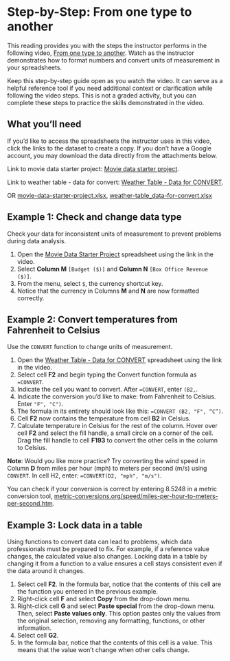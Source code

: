 # Step-by-Step: From one type to another

This reading provides you with the steps the instructor performs in the following video, [From one type to another](./s2_r_step-by-step_from-one-type-to-another.md). Watch as the instructor demonstrates how to format numbers and convert units of measurement in your spreadsheets.

Keep this step-by-step guide open as you watch the video. It can serve as a helpful reference tool if you need additional context or clarification while following the video steps. This is not a graded activity, but you can complete these steps to practice the skills demonstrated in the video.

## What you’ll need

If you’d like to access the spreadsheets the instructor uses in this video, click the links to the dataset to create a copy. If you don’t have a Google account, you may download the data directly from the attachments below.

Link to movie data starter project: [Movie data starter project](https://docs.google.com/spreadsheets/d/1FLaUmMn62YlHYihV6pK1DJqWcFYCnuoqoxFWmm_o5b0/template/preview).

Link to weather table - data for convert: [Weather Table - Data for CONVERT](https://docs.google.com/spreadsheets/d/15VeWQLQ5lUKvywYJL-0cGqmehvE8OH8W9cOlJ2P0J_I/template/preview).

OR [movie-data-starter-project.xlsx](./resources/movie-data-starter-project.xlsx),  [weather-table_data-for-convert.xlsx](./resources/weather-table_data-for-convert.xlsx)

## Example 1: Check and change data type

Check your data for inconsistent units of measurement to prevent problems during data analysis.

1. Open the [Movie Data Starter Project](https://docs.google.com/spreadsheets/d/1FLaUmMn62YlHYihV6pK1DJqWcFYCnuoqoxFWmm_o5b0/template/preview) spreadsheet using the link in the video.
2. Select **Column M** `[Budget ($)]` and **Column N** `[Box Office Revenue ($)]`.
3. From the menu, select `$`, the currency shortcut key.
4. Notice that the currency in Columns **M** and **N** are now formatted correctly.

## Example 2: Convert temperatures from Fahrenheit to Celsius

Use the `CONVERT` function to change units of measurement.

1. Open the [Weather Table - Data for CONVERT](https://docs.google.com/spreadsheets/d/15VeWQLQ5lUKvywYJL-0cGqmehvE8OH8W9cOlJ2P0J_I/template/preview) spreadsheet using the link in the video.
2. Select cell **F2** and begin typing the Convert function formula as `=CONVERT`.
3. Indicate the cell you want to convert. After `=CONVERT`, enter `(B2,`.
4. Indicate the conversion you’d like to make: from Fahrenheit to Celsius. Enter `"F", "C")`.
5. The formula in its entirety should look like this: `=CONVERT (B2, "F", “C”)`.
6. Cell **F2** now contains the temperature from cell **B2** in Celsius.
7. Calculate temperature in Celsius for the rest of the column. Hover over cell **F2** and select the fill handle, a small circle on a corner of the cell. Drag the fill handle to cell **F193** to convert the other cells in the column to Celsius.

**Note**: Would you like more practice? Try converting the wind speed in Column **D** from miles per hour (mph) to meters per second (m/s) using `CONVERT`.  In cell H2, enter: `=CONVERT(D2, "mph", "m/s")`.

You can check if your conversion is correct by entering 8.5248 in a metric conversion tool, [metric-conversions.org/speed/miles-per-hour-to-meters-per-second.htm](https://www.metric-conversions.org/speed/miles-per-hour-to-meters-per-second.htm).

## Example 3: Lock data in a table

Using functions to convert data can lead to problems, which data professionals must be prepared to fix. For example, if a reference value changes, the calculated value also changes. Locking data in a table by changing it from a function to a value ensures a cell stays consistent even if the data around it changes.

1. Select cell **F2**. In the formula bar, notice that the contents of this cell are the function you entered in the previous example.
2. Right-click cell **F** and select **Copy** from the drop-down menu.
3. Right-click cell **G** and select **Paste special** from the drop-down menu. Then, select **Paste values only**. This option pastes only the values from the original selection, removing any formatting, functions, or other information.
4. Select cell **G2**.
5. In the formula bar, notice that the contents of this cell is a value. This means that the value won’t change when other cells change.
